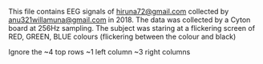 This file contains EEG signals of hiruna72@gmail.com collected by anu321willamuna@gmail.com in 2018.
The data was collected by a Cyton board at 256Hz sampling.
The subject was staring at a flickering screen of RED, GREEN, BLUE colours (flickering between the colour and black)

Ignore the
~4 top rows
~1 left column
~3 right columns
